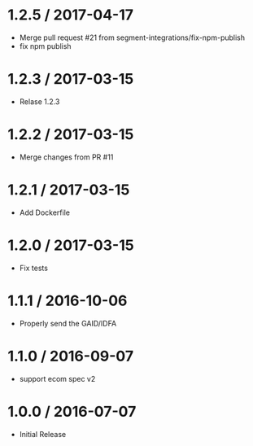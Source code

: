 
1.2.5 / 2017-04-17
==================

  * Merge pull request #21 from segment-integrations/fix-npm-publish
  * fix npm publish

1.2.3 / 2017-03-15
==================

  * Relase 1.2.3

1.2.2 / 2017-03-15
==================

  * Merge changes from PR #11

1.2.1 / 2017-03-15
==================

  * Add Dockerfile

1.2.0 / 2017-03-15
==================

  * Fix tests

1.1.1 / 2016-10-06
==================

  * Properly send the GAID/IDFA 

1.1.0 / 2016-09-07
==================

  * support ecom spec v2

1.0.0 / 2016-07-07
===================

  * Initial Release
